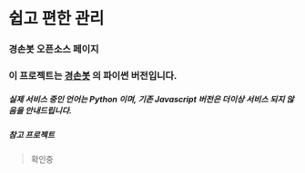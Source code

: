 # 쉽고 편한 관리

### 경손봇 오픈소스 페이지

### 이 프로젝트는 [경손봇](https://github.com/Krchip/gyeongsonbot) 의 파이썬 버전입니다.

##### 실제 서비스 중인 언어는 Python 이며, 기존 Javascript 버전은 더이상 서비스 되지 않음을 안내드립니다.

##### 참고 프로젝트

> 확인중
